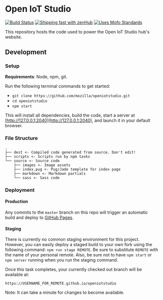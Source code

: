 # Open IoT Studio

[![Build Status](https://travis-ci.org/mozilla/openiotstudio.svg)](https://travis-ci.org/mozilla/openiotstudio)
[![Shipping fast with zenHub](https://raw.githubusercontent.com/ZenHubIO/support/master/zenhub-badge.png)](https://zenhub.com)
[![Uses Mofo Standards](https://MozillaFoundation.github.io/mofo-standards/badge.svg)](https://github.com/MozillaFoundation/mofo-standards)

This repository hosts the code used to power the Open IoT Studio hub's website.

## Development

### Setup

**Requirements**: Node, npm, git.

Run the following terminal commands to get started:

- `git clone https://github.com/mozilla/openiotstudio.git`
- `cd openiotstudio`
- `npm start`

This will install all dependencies, build the code, start a server at [http://127.0.0.1:2040](http://127.0.0.1:2040), and launch it in your default browser.

### File Structure

```
.
├── dest <- Compiled code generated from source. Don't edit!
├── scripts <- Scripts run by npm tasks
└── source <- Source code
    ├── images <- Image assets
    ├── index.pug <- Pug/Jade template for index page
    ├── markdown <- Markdown partials
    └── sass <- Sass code
```

### Deployment

#### Production

Any commits to the `master` branch on this repo will trigger an automatic build and deploy to [GitHub Pages](https://mozilla.github.io/openiotstudio/).

#### Staging

There is currently no common staging environment for this project. However, you can easily deploy a staged build to your own fork using the following command: `npm run stage REMOTE`. Be sure to substitute `REMOTE` with the name of your personal remote. Also, be sure not to have `npm start` or `npm server` running when you run the staging command.

Once this task completes, your currently checked out branch will be available at:

`https://USERNAME_FOR_REMOTE.github.io/openiotstudio`

Note: It can take a minute for changes to become available.

